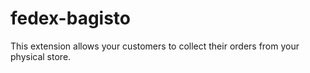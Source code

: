# fedex-bagisto
This extension allows your customers to collect their orders from your physical store.
